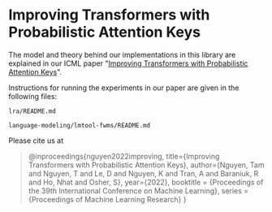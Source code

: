 # Improving Transformers with Probabilistic Attention Keys
The model and theory behind our implementations in this library are explained in our ICML paper "[Improving Transformers with Probabilistic Attention Keys](https://arxiv.org/abs/2110.08678)".

Instructions for running the experiments in our paper are given in the following files:

```
lra/README.md

language-modeling/lmtool-fwms/README.md
```

Please cite us at

> @inproceedings{nguyen2022improving,
  title={Improving Transformers with Probabilistic Attention Keys},
  author={Nguyen, Tam and Nguyen, T and Le, D and Nguyen, K and Tran, A and Baraniuk, R and Ho, Nhat and Osher, S},
  year={2022},
  booktitle = 	 {Proceedings of the 39th International Conference on Machine Learning},
  series = 	 {Proceedings of Machine Learning Research}
}
